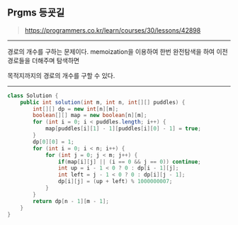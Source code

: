 ## Prgms 등굣길
>https://programmers.co.kr/learn/courses/30/lessons/42898

**********
경로의 개수를 구하는 문제이다. memoization을 이용하여 한번 완전탐색을 하여 이전 경로들을 더해주며 탐색하면


목적지까지의 경로의 개수를 구할 수 있다.
**********


```java
class Solution {
    public int solution(int m, int n, int[][] puddles) {
        int[][] dp = new int[n][m];
        boolean[][] map = new boolean[n][m];
        for (int i = 0; i < puddles.length; i++) {
			map[puddles[i][1] - 1][puddles[i][0] - 1] = true;
		}
        dp[0][0] = 1;
        for (int i = 0; i < n; i++) {
			for (int j = 0; j < m; j++) {
				if(map[i][j] || (i == 0 && j == 0)) continue;
				int up = i - 1 < 0 ? 0 : dp[i - 1][j];
				int left = j - 1 < 0 ? 0 : dp[i][j - 1];
				dp[i][j] = (up + left) % 1000000007;
			}
		}
        return dp[n - 1][m - 1];
    }
}
```
